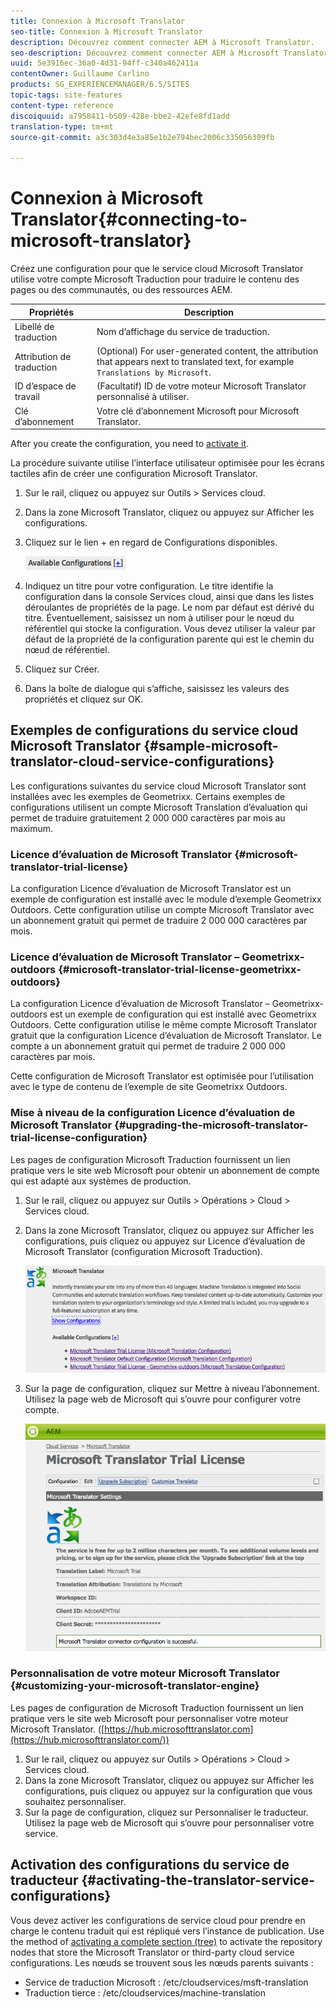 ```yaml
---
title: Connexion à Microsoft Translator
seo-title: Connexion à Microsoft Translator
description: Découvrez comment connecter AEM à Microsoft Translator.
seo-description: Découvrez comment connecter AEM à Microsoft Translator.
uuid: 5e3916ec-36a0-4d31-94ff-c340a462411a
contentOwner: Guillaume Carlino
products: SG_EXPERIENCEMANAGER/6.5/SITES
topic-tags: site-features
content-type: reference
discoiquuid: a7958411-b509-428e-bbe2-42efe8fd1add
translation-type: tm+mt
source-git-commit: a3c303d4e3a85e1b2e794bec2006c335056309fb

---
```



# Connexion à Microsoft Translator{#connecting-to-microsoft-translator}

Créez une configuration pour que le service cloud Microsoft Translator utilise votre compte Microsoft Traduction pour traduire le contenu des pages ou des communautés, ou des ressources AEM.

| Propriétés | Description |
|---|---|
| Libellé de traduction | Nom d’affichage du service de traduction. |
| Attribution de traduction | (Optional) For user-generated content, the attribution that appears next to translated text, for example `Translations by Microsoft`. |
| ID d’espace de travail | (Facultatif) ID de votre moteur Microsoft Translator personnalisé à utiliser. |
| Clé d’abonnement | Votre clé d’abonnement Microsoft pour Microsoft Translator. |

After you create the configuration, you need to [activate it](/help/sites-administering/tc-msconf.md#activating-the-translator-service-configurations).

La procédure suivante utilise l’interface utilisateur optimisée pour les écrans tactiles afin de créer une configuration Microsoft Translator.

1. Sur le rail, cliquez ou appuyez sur Outils > Services cloud.
1. Dans la zone Microsoft Translator, cliquez ou appuyez sur Afficher les configurations.
1. Cliquez sur le lien + en regard de Configurations disponibles.

   ![chlimage_1-382](assets/chlimage_1-382.png)

1. Indiquez un titre pour votre configuration. Le titre identifie la configuration dans la console Services cloud, ainsi que dans les listes déroulantes de propriétés de la page. Le nom par défaut est dérivé du titre. Éventuellement, saisissez un nom à utiliser pour le nœud du référentiel qui stocke la configuration. Vous devez utiliser la valeur par défaut de la propriété de la configuration parente qui est le chemin du nœud de référentiel.
1. Cliquez sur Créer.
1. Dans la boîte de dialogue qui s’affiche, saisissez les valeurs des propriétés et cliquez sur OK.

## Exemples de configurations du service cloud Microsoft Translator {#sample-microsoft-translator-cloud-service-configurations}

Les configurations suivantes du service cloud Microsoft Translator sont installées avec les exemples de Geometrixx. Certains exemples de configurations utilisent un compte Microsoft Translation d’évaluation qui permet de traduire gratuitement 2 000 000 caractères par mois au maximum.

### Licence d’évaluation de Microsoft Translator {#microsoft-translator-trial-license}

La configuration Licence d’évaluation de Microsoft Translator est un exemple de configuration est installé avec le module d’exemple Geometrixx Outdoors. Cette configuration utilise un compte Microsoft Translator avec un abonnement gratuit qui permet de traduire 2 000 000 caractères par mois.

### Licence d’évaluation de Microsoft Translator – Geometrixx-outdoors {#microsoft-translator-trial-license-geometrixx-outdoors}

La configuration Licence d’évaluation de Microsoft Translator – Geometrixx-outdoors est un exemple de configuration qui est installé avec Geometrixx Outdoors. Cette configuration utilise le même compte Microsoft Translator gratuit que la configuration Licence d’évaluation de Microsoft Translator. Le compte a un abonnement gratuit qui permet de traduire 2 000 000 caractères par mois.

Cette configuration de Microsoft Translator est optimisée pour l’utilisation avec le type de contenu de l’exemple de site Geometrixx Outdoors.

### Mise à niveau de la configuration Licence d’évaluation de Microsoft Translator {#upgrading-the-microsoft-translator-trial-license-configuration}

Les pages de configuration Microsoft Traduction fournissent un lien pratique vers le site web Microsoft pour obtenir un abonnement de compte qui est adapté aux systèmes de production.

1. Sur le rail, cliquez ou appuyez sur Outils > Opérations > Cloud > Services cloud.
1. Dans la zone Microsoft Translator, cliquez ou appuyez sur Afficher les configurations, puis cliquez ou appuyez sur Licence d’évaluation de Microsoft Translator (configuration Microsoft Traduction).

   ![chlimage_1-383](assets/chlimage_1-383.png)

1. Sur la page de configuration, cliquez sur Mettre à niveau l’abonnement. Utilisez la page web de Microsoft qui s’ouvre pour configurer votre compte.

   ![chlimage_1-384](assets/chlimage_1-384.png)

### Personnalisation de votre moteur Microsoft Translator {#customizing-your-microsoft-translator-engine}

Les pages de configuration de Microsoft Traduction fournissent un lien pratique vers le site web Microsoft pour personnaliser votre moteur Microsoft Translator. ([https://hub.microsofttranslator.com](https://hub.microsofttranslator.com/))

1. Sur le rail, cliquez ou appuyez sur Outils > Opérations > Cloud > Services cloud.
1. Dans la zone Microsoft Translator, cliquez ou appuyez sur Afficher les configurations, puis cliquez ou appuyez sur la configuration que vous souhaitez personnaliser.
1. Sur la page de configuration, cliquez sur Personnaliser le traducteur. Utilisez la page web de Microsoft qui s’ouvre pour personnaliser votre service.

## Activation des configurations du service de traducteur {#activating-the-translator-service-configurations}

Vous devez activer les configurations de service cloud pour prendre en charge le contenu traduit qui est répliqué vers l’instance de publication. Use the method of [activating a complete section (tree)](/help/sites-authoring/publishing-pages.md#publishing-and-unpublishing-a-tree) to activate the repository nodes that store the Microsoft Translator or third-party cloud service configurations. Les nœuds se trouvent sous les nœuds parents suivants :

* Service de traduction Microsoft : /etc/cloudservices/msft-translation
* Traduction tierce : /etc/cloudservices/machine-translation

